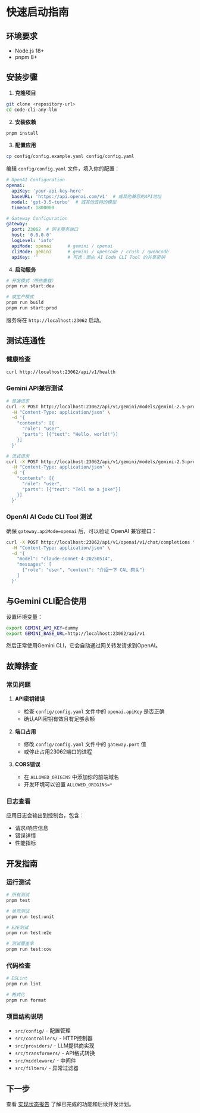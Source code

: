 # 快速启动指南

## 环境要求

- Node.js 18+
- pnpm 8+

## 安装步骤

1. **克隆项目**
```bash
git clone <repository-url>
cd code-cli-any-llm
```

2. **安装依赖**
```bash
pnpm install
```

3. **配置应用**
```bash
cp config/config.example.yaml config/config.yaml
```

编辑 `config/config.yaml` 文件，填入你的配置：
```yaml
# OpenAI Configuration
openai:
  apiKey: 'your-api-key-here'
  baseURL: 'https://api.openai.com/v1'  # 或其他兼容的API地址
  model: 'gpt-3.5-turbo'  # 或其他支持的模型
  timeout: 1800000

# Gateway Configuration
gateway:
  port: 23062  # 网关服务端口
  host: '0.0.0.0'
  logLevel: 'info'
  apiMode: openai      # gemini / openai
  cliMode: gemini      # gemini / opencode / crush / qwencode
  apiKey: ''           # 可选：面向 AI Code CLI Tool 的共享密钥
```

4. **启动服务**
```bash
# 开发模式（带热重载）
pnpm run start:dev

# 或生产模式
pnpm run build
pnpm run start:prod
```

服务将在 `http://localhost:23062` 启动。

## 测试连通性

### 健康检查
```bash
curl http://localhost:23062/api/v1/health
```

### Gemini API兼容测试
```bash
# 普通请求
curl -X POST http://localhost:23062/api/v1/gemini/models/gemini-2.5-pro:generateContent \
  -H "Content-Type: application/json" \
  -d '{
    "contents": [{
      "role": "user",
      "parts": [{"text": "Hello, world!"}]
    }]
  }'

# 流式请求
curl -X POST http://localhost:23062/api/v1/gemini/models/gemini-2.5-pro:streamGenerateContent \
  -H "Content-Type: application/json" \
  -d '{
    "contents": [{
      "role": "user",
      "parts": [{"text": "Tell me a joke"}]
    }]
  }'
```

### OpenAI AI Code CLI Tool 测试
确保 `gateway.apiMode=openai` 后，可以验证 OpenAI 兼容接口：
```bash
curl -X POST http://localhost:23062/api/v1/openai/v1/chat/completions \
  -H "Content-Type: application/json" \
  -d '{
    "model": "claude-sonnet-4-20250514",
    "messages": [
      {"role": "user", "content": "介绍一下 CAL 网关"}
    ]
  }'
```

## 与Gemini CLI配合使用

设置环境变量：
```bash
export GEMINI_API_KEY=dummy
export GEMINI_BASE_URL=http://localhost:23062/api/v1
```

然后正常使用Gemini CLI，它会自动通过网关转发请求到OpenAI。

## 故障排查

### 常见问题

1. **API密钥错误**
   - 检查 `config/config.yaml` 文件中的 `openai.apiKey` 是否正确
   - 确认API密钥有效且有足够余额

2. **端口占用**
   - 修改 `config/config.yaml` 文件中的 `gateway.port` 值
   - 或停止占用23062端口的进程

3. **CORS错误**
   - 在 `ALLOWED_ORIGINS` 中添加你的前端域名
   - 开发环境可以设置 `ALLOWED_ORIGINS=*`

### 日志查看

应用日志会输出到控制台，包含：
- 请求/响应信息
- 错误详情
- 性能指标

## 开发指南

### 运行测试
```bash
# 所有测试
pnpm test

# 单元测试
pnpm run test:unit

# E2E测试
pnpm run test:e2e

# 测试覆盖率
pnpm run test:cov
```

### 代码检查
```bash
# ESLint
pnpm run lint

# 格式化
pnpm run format
```

### 项目结构说明

- `src/config/` - 配置管理
- `src/controllers/` - HTTP控制器
- `src/providers/` - LLM提供商实现
- `src/transformers/` - API格式转换
- `src/middleware/` - 中间件
- `src/filters/` - 异常过滤器

## 下一步

查看 [实现状态报告](./implementation-status.md) 了解已完成的功能和后续开发计划。
